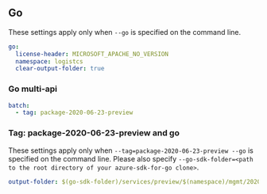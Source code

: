 ## Go

These settings apply only when `--go` is specified on the command line.

``` yaml $(go)
go:
  license-header: MICROSOFT_APACHE_NO_VERSION
  namespace: logistcs
  clear-output-folder: true
```

### Go multi-api

``` yaml $(go) && $(multiapi)
batch:
  - tag: package-2020-06-23-preview
```

### Tag: package-2020-06-23-preview and go

These settings apply only when `--tag=package-2020-06-23-preview --go` is specified on the command line.
Please also specify `--go-sdk-folder=<path to the root directory of your azure-sdk-for-go clone>`.

``` yaml $(tag) == 'package-2020-06-23-preview' && $(go)
output-folder: $(go-sdk-folder)/services/preview/$(namespace)/mgmt/2020-06-23-preview/$(namespace)
```
